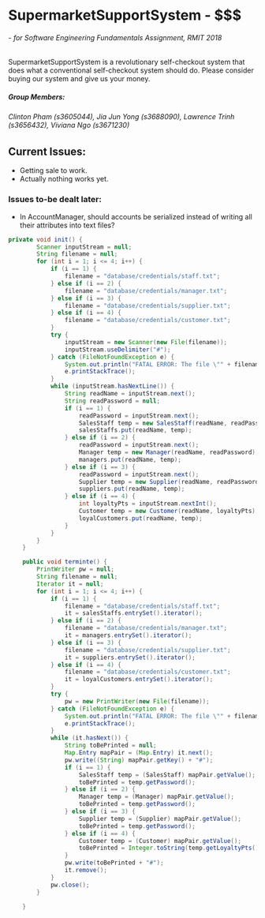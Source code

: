 # SupermarketSupportSystem - $$$

###### - for Software Engineering Fundamentals Assignment, RMIT 2018

SupermarketSupportSystem is a revolutionary self-checkout system that does what a conventional self-checkout system should do. Please consider buying our system and give us your money.

##### Group Members:

###### Clinton Pham (s3605044), Jia Jun Yong (s3688090), Lawrence Trinh (s3656432), Viviana Ngo (s3671230)



## Current Issues:

- Getting sale to work.
- Actually nothing works yet.

### Issues to-be dealt later:

- In AccountManager, should accounts be serialized instead of writing all their attributes into text files?

```java
private void init() {
		Scanner inputStream = null;
		String filename = null;
		for (int i = 1; i <= 4; i++) {
			if (i == 1) {
				filename = "database/credentials/staff.txt";
			} else if (i == 2) {
				filename = "database/credentials/manager.txt";
			} else if (i == 3) {
				filename = "database/credentials/supplier.txt";
			} else if (i == 4) {
				filename = "database/credentials/customer.txt";
			}
			try {
				inputStream = new Scanner(new File(filename));
				inputStream.useDelimiter("#");
			} catch (FileNotFoundException e) {
				System.out.println("FATAL ERROR: The file \"" + filename + "\" isn't found!");
				e.printStackTrace();
			}
			while (inputStream.hasNextLine()) {
				String readName = inputStream.next();
				String readPassword = null;
				if (i == 1) {
					readPassword = inputStream.next();
					SalesStaff temp = new SalesStaff(readName, readPassword);
					salesStaffs.put(readName, temp);
				} else if (i == 2) {
					readPassword = inputStream.next();
					Manager temp = new Manager(readName, readPassword);
					managers.put(readName, temp);
				} else if (i == 3) {
					readPassword = inputStream.next();
					Supplier temp = new Supplier(readName, readPassword);
					suppliers.put(readName, temp);
				} else if (i == 4) {
					int loyaltyPts = inputStream.nextInt();
					Customer temp = new Customer(readName, loyaltyPts);
					loyalCustomers.put(readName, temp);
				}
			}
		}
	}

	public void terminte() {
		PrintWriter pw = null;
		String filename = null;
		Iterator it = null;
		for (int i = 1; i <= 4; i++) {
			if (i == 1) {
				filename = "database/credentials/staff.txt";
				it = salesStaffs.entrySet().iterator();
			} else if (i == 2) {
				filename = "database/credentials/manager.txt";
				it = managers.entrySet().iterator();
			} else if (i == 3) {
				filename = "database/credentials/supplier.txt";
				it = suppliers.entrySet().iterator();
			} else if (i == 4) {
				filename = "database/credentials/customer.txt";
				it = loyalCustomers.entrySet().iterator();
			}
			try {
				pw = new PrintWriter(new File(filename));
			} catch (FileNotFoundException e) {
				System.out.println("FATAL ERROR: The file \"" + filename + "\" isn't found!");
				e.printStackTrace();
			}
			while (it.hasNext()) {
				String toBePrinted = null;
				Map.Entry mapPair = (Map.Entry) it.next();
				pw.write((String) mapPair.getKey() + "#");
				if (i == 1) {
					SalesStaff temp = (SalesStaff) mapPair.getValue();
					toBePrinted = temp.getPassword();
				} else if (i == 2) {
					Manager temp = (Manager) mapPair.getValue();
					toBePrinted = temp.getPassword();
				} else if (i == 3) {
					Supplier temp = (Supplier) mapPair.getValue();
					toBePrinted = temp.getPassword();
				} else if (i == 4) {
					Customer temp = (Customer) mapPair.getValue();
					toBePrinted = Integer.toString(temp.getLoyaltyPts());
				}
				pw.write(toBePrinted + "#");
				it.remove();
			}
			pw.close();
		}

	}
```



